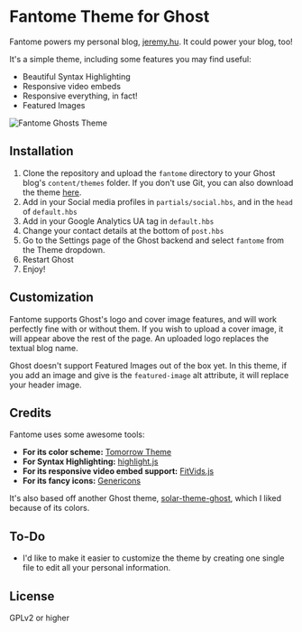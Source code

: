 Fantome Theme for Ghost
=====================

Fantome powers my personal blog, [jeremy.hu](http://jeremy.hu). It could power your blog, too!

It's a simple theme, including some features you may find useful:
- Beautiful Syntax Highlighting
- Responsive video embeds
- Responsive everything, in fact!
- Featured Images

![Fantome Ghosts Theme](/assets/img/screenshot.pngg "Here is how Fantome looks like!")

Installation
--------------

1. Clone the repository and upload the `fantome` directory to your Ghost blog's `content/themes` folder. If you don't use Git, you can also download the theme [here](https://github.com/jeherve/fantome/archive/master.zip).
2. Add in your Social media profiles in `partials/social.hbs`, and in the `head` of `default.hbs`
3. Add in your Google Analytics UA tag in `default.hbs`
4. Change your contact details at the bottom of `post.hbs`
5. Go to the Settings page of the Ghost backend and select `fantome` from the Theme dropdown.
6. Restart Ghost
7. Enjoy!


Customization
-------------

Fantome supports Ghost's logo and cover image features, and will work perfectly fine with or without them. If you wish to upload a cover image, it will appear above the rest of the page. An uploaded logo replaces the textual blog name.

Ghost doesn't support Featured Images out of the box yet. In this theme, if you add an image and give is the `featured-image` alt attribute, it will replace your header image.

Credits
-------------

Fantome uses some awesome tools:

- **For its color scheme:** [Tomorrow Theme](https://github.com/chriskempson/tomorrow-theme)
- **For Syntax Highlighting:** [highlight.js](https://github.com/isagalaev/highlight.js)
- **For its responsive video embed support:** [FitVids.js](https://github.com/davatron5000/FitVids.js)
- **For its fancy icons:** [Genericons](http://genericons.com/)

It's also based off another Ghost theme, [solar-theme-ghost](https://github.com/redwallhp/solar-theme-ghost), which I liked because of its colors. 

To-Do
-----

- I'd like to make it easier to customize the theme by creating one single file to edit all your personal information.

License
---------

GPLv2 or higher
